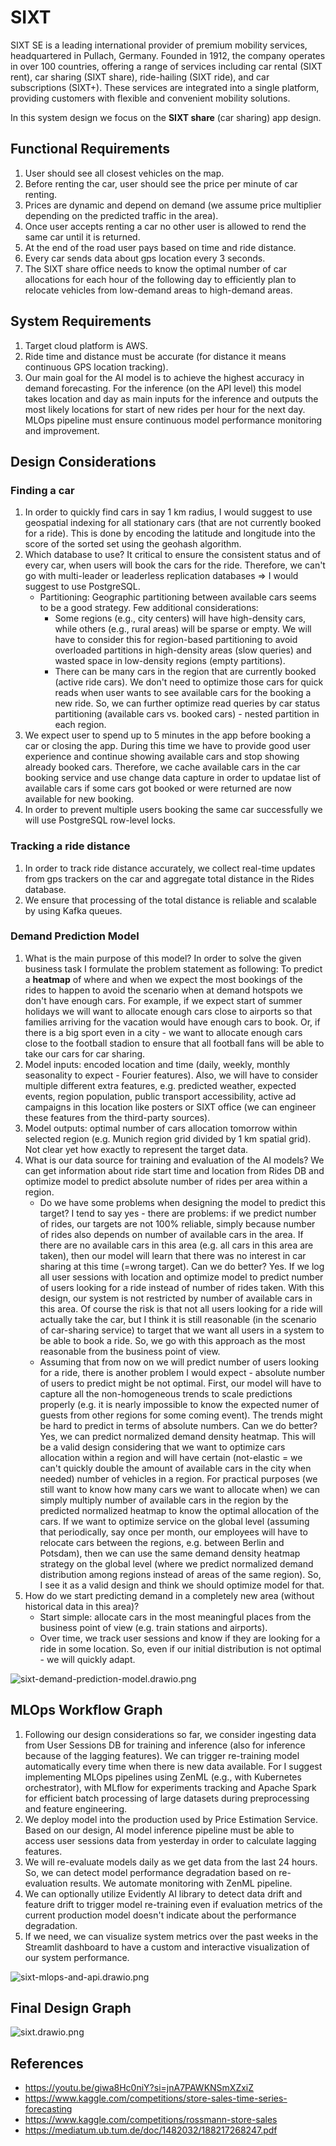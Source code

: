 # SIXT

SIXT SE is a leading international provider of premium mobility services, headquartered in Pullach, Germany. Founded in
1912, the company operates in over 100 countries, offering a range of services including car rental (SIXT rent), car
sharing (SIXT share), ride-hailing (SIXT ride), and car subscriptions (SIXT+). These services are integrated into a
single platform, providing customers with flexible and convenient mobility solutions.

In this system design we focus on the **SIXT share** (car sharing) app design.

## Functional Requirements

1. User should see all closest vehicles on the map.
2. Before renting the car, user should see the price per minute of car renting.
3. Prices are dynamic and depend on demand (we assume price multiplier depending on the predicted traffic in the area).
4. Once user accepts renting a car no other user is allowed to rend the same car until it is returned.
5. At the end of the road user pays based on time and ride distance.
6. Every car sends data about gps location every 3 seconds.
7. The SIXT share office needs to know the optimal number of car allocations for each hour of the following day to
   efficiently plan to relocate vehicles from low-demand areas to high-demand areas.

## System Requirements

1. Target cloud platform is AWS.
2. Ride time and distance must be accurate (for distance it means continuous GPS location tracking).
3. Our main goal for the AI model is to achieve the highest accuracy in demand forecasting. For the inference
   (on the API level) this model takes location and day as main inputs for the inference and outputs the most likely
   locations for start of new rides per hour for the next day. MLOps pipeline must ensure continuous model performance
   monitoring and improvement.

## Design Considerations

### Finding a car

1. In order to quickly find cars in say 1 km radius, I would suggest to use geospatial indexing for all stationary
   cars (that are not currently booked for a ride). This is done by encoding the latitude and longitude into the score
   of the sorted set using the geohash algorithm.
2. Which database to use? It critical to ensure the consistent status and of every car, when users will book the cars
   for the ride. Therefore, we can't go with multi-leader or leaderless replication databases
   => I would suggest to use PostgreSQL.
    - Partitioning: Geographic partitioning between available cars seems to be a good strategy. Few additional
      considerations:
        - Some regions (e.g., city centers) will have high-density cars, while others (e.g., rural areas) will be sparse
          or empty. We will have to consider this for region-based partitioning to avoid overloaded partitions in
          high-density areas (slow queries) and wasted space in low-density regions (empty partitions).
        - There can be many cars in the region that are currently booked (active ride cars). We don't need to optimize
          those cars for quick reads when user wants to see available cars for the booking a new ride. So, we can
          further optimize read queries by car status partitioning (available cars vs. booked cars) - nested partition
          in each region.
3. We expect user to spend up to 5 minutes in the app before booking a car or closing the app. During this time we
   have to provide good user experience and continue showing available cars and stop showing already booked cars.
   Therefore, we cache available cars in the car booking service and use change data capture in order to updatae list of
   available cars if some cars got booked or were returned are now available for new booking.
4. In order to prevent multiple users booking the same car successfully we will use PostgreSQL row-level locks.

### Tracking a ride distance

1. In order to track ride distance accurately, we collect real-time updates from gps trackers on the car and aggregate
   total distance in the Rides database.
2. We ensure that processing of the total distance is reliable and scalable by using Kafka queues.

### Demand Prediction Model

1. What is the main purpose of this model? In order to solve the given business task I formulate the problem statement
   as following: To predict a **heatmap** of where and when we expect the most bookings of the
   rides to happen to avoid the scenario when at demand hotspots we don't have enough cars. For example, if we expect
   start of summer holidays we will want to allocate enough cars close to airports so that families arriving for the
   vacation would have enough cars to book. Or, if there is a big sport even in a city - we want to allocate enough cars
   close to the football stadion to ensure that all football fans will be able to take our cars for car sharing.
2. Model inputs: encoded location and time (daily, weekly, monthly seasonality to expect - Fourier features). Also, we
   will have to consider multiple different extra features, e.g. predicted weather, expected events, region population,
   public transport accessibility, active ad campaigns in this location like posters or SIXT office (we can engineer
   these features from the third-party sources).
3. Model outputs: optimal number of cars allocation tomorrow within selected region (e.g. Munich region grid divided by
   1 km spatial grid). Not clear yet how exactly to represent the target data.
4. What is our data source for training and evaluation of the AI models? We can get information about ride start time
   and location from Rides DB and optimize model to predict absolute number of rides per area within a region.
    - Do we have some problems when designing the model to predict this target? I tend to say yes - there are problems:
      if we predict number of rides, our targets are not 100% reliable, simply because number of rides also depends
      on number of available cars in the area. If there are no available cars in this area (e.g. all cars in this
      area are taken), then our model will learn that there was no interest in car sharing at this time (=wrong
      target). Can we do better? Yes. If we log all user sessions with location and optimize model to predict number
      of users looking for a ride instead of number of rides taken. With this design, our system is not restricted by
      number of available cars in this area. Of course the risk is that not all users looking for a ride will actually
      take the car, but I think it is still reasonable (in the scenario of car-sharing service) to target that we want
      all users in a system to be able to book a ride. So, we go with this approach as the most reasonable from the
      business point of view.
    - Assuming that from now on we will predict number of users looking for a ride, there is another problem I would
      expect - absolute number of users to predict might be not optimal. First, our model will have to capture all the
      non-homogeneous trends to scale predictions properly (e.g. it is nearly impossible to know the expected numer of
      guests from other regions for some coming event). The trends might be hard to predict in terms of absolute
      numbers. Can we do better? Yes, we can predict normalized demand density heatmap. This will be a valid design
      considering that we want to optimize cars allocation within a region and will have certain
      (not-elastic = we can't quickly double the amount of available cars in the city when needed) number of vehicles in
      a region. For practical purposes (we still want to know how many cars we want to allocate when) we can simply
      multiply number of available cars in the region by the predicted normalized heatmap to know the optimal
      allocation of the cars. If we want to optimize service on the global level (assuming that periodically, say once
      per month, our employees will have to relocate cars between the regions, e.g. between Berlin and Potsdam), then we
      can use the same demand density heatmap strategy on the global level (where we predict normalized demand
      distribution among regions instead of areas of the same region). So, I see it as a valid design and think we
      should optimize model for that.
5. How do we start predicting demand in a completely new area (without historical data in this area)?
    - Start simple: allocate cars in the most meaningful places from the business point of view (e.g. train stations and
      airports).
    - Over time, we track user sessions and know if they are looking for a ride in some location. So, even if our
      initial distribution is not optimal - we will quickly adapt.

![sixt-demand-prediction-model.drawio.png](assets/sixt-demand-prediction-model.drawio.png)

## MLOps Workflow Graph

1. Following our design considerations so far, we consider ingesting data from User Sessions DB for training and
   inference (also for inference because of the lagging features). We can trigger re-training model automatically every
   time when there is new data available. For I suggest implementing MLOps pipelines using
   ZenML (e.g., with Kubernetes orchestrator), with MLflow for experiments tracking and Apache Spark for efficient batch
   processing of large datasets during preprocessing and feature engineering.
2. We deploy model into the production used by Price Estimation Service. Based on our design, AI model inference
   pipeline must be able to access user sessions data from yesterday in order to calculate lagging features.
3. We will re-evaluate models daily as we get data from the last 24 hours. So, we can detect model performance
   degradation based on re-evaluation results. We automate monitoring with ZenML pipeline.
4. We can optionally utilize Evidently AI library to detect data drift and feature drift to trigger model re-training
   even if evaluation metrics of the current production model doesn't indicate about the performance degradation.
5. If we need, we can visualize system metrics over the past weeks in the Streamlit dashboard to have a custom and
   interactive visualization of our system performance.

![sixt-mlops-and-api.drawio.png](assets/sixt-mlops-and-api.drawio.png)

## Final Design Graph

![sixt.drawio.png](assets/sixt-system-design.drawio.png)

## References

- https://youtu.be/giwa8Hc0niY?si=jnA7PAWKNSmXZxiZ
- https://www.kaggle.com/competitions/store-sales-time-series-forecasting
- https://www.kaggle.com/competitions/rossmann-store-sales
- https://mediatum.ub.tum.de/doc/1482032/188217268247.pdf